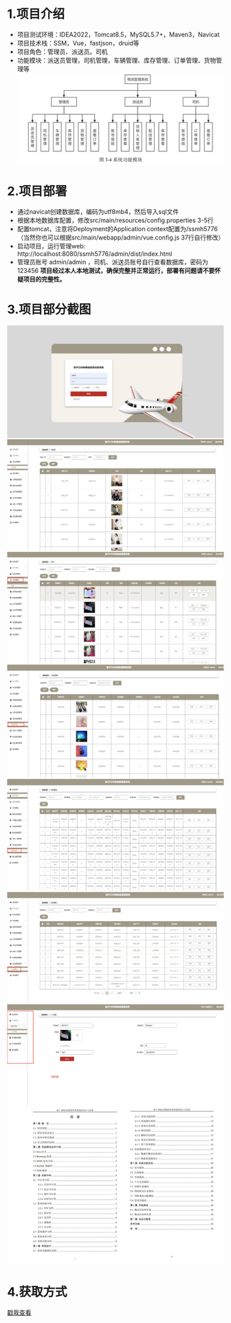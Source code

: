 # 1.项目介绍
- 项目测试环境：IDEA2022，Tomcat8.5，MySQL5.7+，Maven3，Navicat
- 项目技术栈：SSM，Vue，fastjson，druid等
- 项目角色：管理员、派送员。司机
- 功能模块：派送员管理，司机管理，车辆管理、库存管理、订单管理、货物管理等
![输入图片说明](9.png)

# 2.项目部署
- 通过navicat创建数据库，编码为utf8mb4，然后导入sql文件
- 根据本地数据库配置，修改src/main/resources/config.properties  3-5行
- 配置tomcat，注意将Deployment的Application context配置为/ssmh5776 （当然你也可以根据src/main/webapp/admin/vue.config.js 37行自行修改）
- 启动项目，运行管理web:  http://localhost:8080/ssmh5776/admin/dist/index.html
- 管理员账号 admin/admin ，司机、派送员账号自行查看数据库，密码为123456
**项目经过本人本地测试，确保完整并正常运行，部署有问题请不要怀疑项目的完整性。**

# 3.项目部分截图
![输入图片说明](1.png)
![输入图片说明](2.png)
![输入图片说明](3.png)
![输入图片说明](4.png)
![输入图片说明](5.png)
![输入图片说明](6.png)
![输入图片说明](7.png)
![输入图片说明](8.png)
# 4.获取方式
[戳我查看](https://gitee.com/aven999/mall)